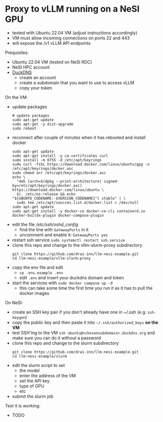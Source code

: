 # Proxy to vLLM running on a NeSI GPU

- tested with Ubuntu 22.04 VM (adjust instructions accordingly)
- VM must allow incoming connections on ports 22 and 443
- will expose the /v1 vLLM API endpoints


Prequisites:

- Ubuntu 22.04 VM (tested on NeSI RDC)
- NeSI HPC account
- [DuckDNS](https://www.duckdns.org/)
  - create an account
  - create a subdomain that you want to use to access vLLM
  - copy your token

On the VM:

- update packages
  ```
  # update packages
  sudo apt-get update
  sudo apt-get -y dist-upgrade
  sudo reboot
  ```
- reconnect after couple of minutes when it has rebooted and install docker
  ```
  sudo apt-get update
  sudo apt-get install -y ca-certificates curl
  sudo install -m 0755 -d /etc/apt/keyrings
  sudo curl -fsSL https://download.docker.com/linux/ubuntu/gpg -o /etc/apt/keyrings/docker.asc
  sudo chmod a+r /etc/apt/keyrings/docker.asc
  echo \
    "deb [arch=$(dpkg --print-architecture) signed-by=/etc/apt/keyrings/docker.asc] https://download.docker.com/linux/ubuntu \
    $(. /etc/os-release && echo "${UBUNTU_CODENAME:-$VERSION_CODENAME}") stable" | \
    sudo tee /etc/apt/sources.list.d/docker.list > /dev/null
  sudo apt-get update
  sudo apt-get install -y docker-ce docker-ce-cli containerd.io docker-buildx-plugin docker-compose-plugin
  ```
- edit the file */etc/ssh/sshd_config*
  - find the line with `GatewayPorts` in it
  - uncomment and enable it: `GatewayPorts yes`
- restart ssh service
  `sudo systemctl restart ssh.service`
- clone this repo and change to the vllm-slurm-proxy subdirectory
  ```
  git clone https://github.com/drai-inn/llm-nesi-example.git
  cd llm-nesi-example/vllm-slurm-proxy
  ```
- copy the env file and edit
  - `cp .env.example .env`
  - edit `.env` and insert your duckdns domain and token
- start the services with `sudo docker compose up -d`
  - this can take some time the first time you run it as it has to pull the docker images

On NeSI:

- create an SSH key pair if you don't already have one in ~/.ssh (e.g. `ssh-keygen`)
- copy the public key and then paste it into `~/.ssh/authorized_keys` **on the VM**
- test SSH'ing to the VM `ssh ubuntu@<chosensubdomain>.duckdns.org` and make sure you can do it without a password
- clone this repo and change to the slurm subdirectory
  ```
  git clone https://github.com/drai-inn/llm-nesi-example.git
  cd llm-nesi-example/slurm
  ```
- edit the slurm script to set
  - the model
  - enter the address of the VM
  - set the API key
  - type of GPU
  - etc
- submit the slurm job

Test it is working:

- TODO
